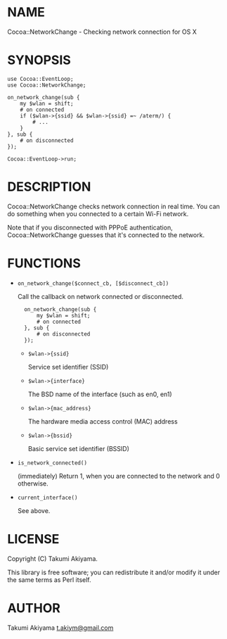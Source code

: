 # NAME

Cocoa::NetworkChange - Checking network connection for OS X

# SYNOPSIS

    use Cocoa::EventLoop;
    use Cocoa::NetworkChange;

    on_network_change(sub {
        my $wlan = shift;
        # on connected
        if ($wlan->{ssid} && $wlan->{ssid} =~ /aterm/) {
            # ...
        }
    }, sub {
        # on disconnected
    });

    Cocoa::EventLoop->run;

# DESCRIPTION

Cocoa::NetworkChange checks network connection in real time. You can do something when you connected to a certain Wi-Fi network.

Note that if you disconnected with PPPoE authentication, Cocoa::NetworkChange guesses that it's connected to the network.

# FUNCTIONS

- `on_network_change($connect_cb, [$disconnect_cb])`

    Call the callback on network connected or disconnected.

        on_network_change(sub {
            my $wlan = shift;
            # on connected
        }, sub {
            # on disconnected
        });

    - `$wlan->{ssid}`

        Service set identifier (SSID)

    - `$wlan->{interface}`

        The BSD name of the interface (such as en0, en1)

    - `$wlan->{mac_address}`

        The hardware media access control (MAC) address

    - `$wlan->{bssid}`

        Basic service set identifier (BSSID)

- `is_network_connected()`

    (immediately) Return 1, when you are connected to the network and 0 otherwise.

- `current_interface()`

    See above.

# LICENSE

Copyright (C) Takumi Akiyama.

This library is free software; you can redistribute it and/or modify
it under the same terms as Perl itself.

# AUTHOR

Takumi Akiyama <t.akiym@gmail.com>
